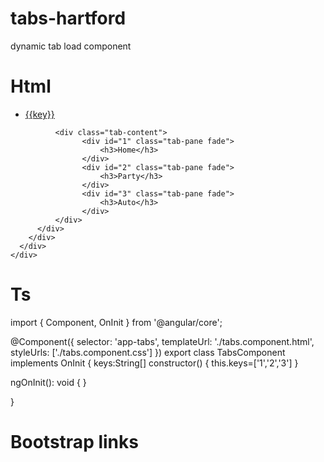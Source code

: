 # tabs-hartford
dynamic tab load component

# Html
<div class="container ">
    <div class="row">
      <div class="col-12">
        <div class="card">
          <div class="card-body">
            <ul class="nav nav-tabs">
                <li *ngFor="let key of keys">
                    <a data-toggle="tab" href="{{'#'+key}}">{{key}}</a>
                </li>
              </ul>
            
              <div class="tab-content">
                    <div id="1" class="tab-pane fade">
                        <h3>Home</h3>
                    </div>
                    <div id="2" class="tab-pane fade">
                        <h3>Party</h3>
                    </div>
                    <div id="3" class="tab-pane fade">
                        <h3>Auto</h3>
                    </div>
              </div>
          </div>
        </div>
      </div>
    </div>
  </div>
  
  # Ts
  
 import { Component, OnInit } from '@angular/core';

@Component({
  selector: 'app-tabs',
  templateUrl: './tabs.component.html',
  styleUrls: ['./tabs.component.css']
})
export class TabsComponent implements OnInit {
  keys:String[]
  constructor() {
    this.keys=['1','2','3']
   }

  ngOnInit(): void {
  }

}

# Bootstrap links
  <link rel="stylesheet" href="https://maxcdn.bootstrapcdn.com/bootstrap/3.4.1/css/bootstrap.min.css">
  <script src="https://ajax.googleapis.com/ajax/libs/jquery/3.5.1/jquery.min.js"></script>
  <script src="https://maxcdn.bootstrapcdn.com/bootstrap/3.4.1/js/bootstrap.min.js"></script>
